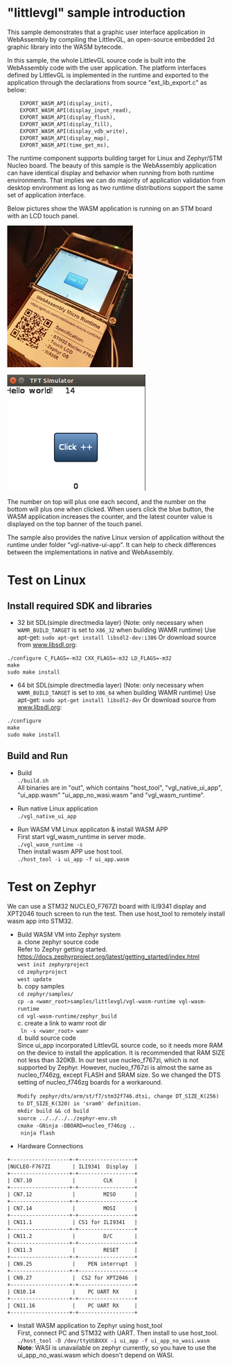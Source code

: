 "littlevgl" sample introduction
==============
This sample demonstrates that a graphic user interface application in WebAssembly by compiling the LittlevGL, an open-source embedded 2d graphic library into the WASM bytecode.

In this sample, the whole LittlevGL source code is built into the WebAssembly code with the user application. The platform interfaces defined by LittlevGL is implemented in the runtime and exported to the application through the declarations from source "ext_lib_export.c" as below:

        EXPORT_WASM_API(display_init),
        EXPORT_WASM_API(display_input_read),
        EXPORT_WASM_API(display_flush),
        EXPORT_WASM_API(display_fill),
        EXPORT_WASM_API(display_vdb_write),
        EXPORT_WASM_API(display_map),
        EXPORT_WASM_API(time_get_ms),

The runtime component supports building target for Linux and Zephyr/STM Nucleo board. The beauty of this sample is the WebAssembly application can have identical display and behavior when running from both runtime environments. That implies we can do majority of application validation from desktop environment as long as two runtime distributions support the same set of application interface.


Below pictures show the WASM application is running on an STM board with an LCD touch panel. 

![WAMR UI SAMPLE](../../doc/pics/vgl_demo2.png "WAMR UI DEMO STM32")

![WAMR UI SAMPLE](../../doc/pics/vgl_demo_linux.png "WAMR UI DEMO LINUX")


The number on top will plus one each second, and the number on the bottom will plus one when clicked. When users click the blue button, the WASM application increases the counter, and the latest counter value is displayed on the top banner of the touch panel. 

The sample also provides the native Linux version of application without the runtime under folder "vgl-native-ui-app". It can help to check differences between the implementations in native and WebAssembly.

Test on Linux
================================

Install required SDK and libraries
--------------
- 32 bit SDL(simple directmedia layer) (Note: only necessary when `WAMR_BUILD_TARGET` is set to `X86_32` when building WAMR runtime)
Use apt-get:
    `sudo apt-get install libsdl2-dev:i386`
Or download source from www.libsdl.org:
```
./configure C_FLAGS=-m32 CXX_FLAGS=-m32 LD_FLAGS=-m32
make
sudo make install
```
- 64 bit SDL(simple directmedia layer) (Note: only necessary when `WAMR_BUILD_TARGET` is set to `X86_64` when building WAMR runtime)
Use apt-get:
    `sudo apt-get install libsdl2-dev`
Or download source from www.libsdl.org:
```
./configure
make
sudo make install
```


Build and Run
--------------

- Build</br>
`./build.sh`</br>
    All binaries are in "out", which contains "host_tool", "vgl_native_ui_app", "ui_app.wasm" "ui_app_no_wasi.wasm "and "vgl_wasm_runtime".
- Run native Linux application</br>
`./vgl_native_ui_app`</br>

- Run WASM VM Linux applicaton & install WASM APP</br>
 First start vgl_wasm_runtime in server mode.</br>
`./vgl_wasm_runtime -s`</br>
 Then install wasm APP use host tool.</br>
`./host_tool -i ui_app -f ui_app.wasm`</br>

Test on Zephyr
================================
We can use a STM32 NUCLEO_F767ZI  board with ILI9341 display and XPT2046 touch screen to run the test. Then use host_tool to remotely install wasm app into STM32.
- Build WASM VM into Zephyr system</br>
 a. clone zephyr source code</br>
Refer to Zephyr getting started.</br>
https://docs.zephyrproject.org/latest/getting_started/index.html</br>
`west init zephyrproject`</br>
`cd zephyrproject`</br>
`west update`</br>
 b. copy samples</br>
    `cd zephyr/samples/`</br>
    `cp -a <wamr_root>samples/littlevgl/vgl-wasm-runtime vgl-wasm-runtime`</br>
    `cd vgl-wasm-runtime/zephyr_build`</br>
 c. create a link to wamr root dir</br>
   ` ln -s <wamr_root> wamr`</br>
 d. build source code</br>
    Since ui_app incorporated LittlevGL source code, so it needs more RAM on the device to install the application.
    It is recommended that RAM SIZE not less than 320KB.
    In our test use nucleo_f767zi, which is not supported by Zephyr.
    However, nucleo_f767zi is almost the same as nucleo_f746zg, except FLASH and SRAM size.
    So we changed the DTS setting of nucleo_f746zg boards for a workaround.</br>

    `Modify zephyr/dts/arm/st/f7/stm32f746.dtsi, change DT_SIZE_K(256) to DT_SIZE_K(320) in 'sram0' definition.`</br>
    `mkdir build && cd build`</br>
    `source ../../../../zephyr-env.sh`</br>
    `cmake -GNinja -DBOARD=nucleo_f746zg ..`</br>
   ` ninja flash`</br>

- Hardware Connections

```
+-------------------+-+------------------+
|NUCLEO-F767ZI       | ILI9341  Display  |
+-------------------+-+------------------+
| CN7.10             |         CLK       |
+-------------------+-+------------------+
| CN7.12             |         MISO      |
+-------------------+-+------------------+
| CN7.14             |         MOSI      |
+-------------------+-+------------------+
| CN11.1             | CS1 for ILI9341   |
+-------------------+-+------------------+
| CN11.2             |         D/C       |
+-------------------+-+------------------+
| CN11.3             |         RESET     |
+-------------------+-+------------------+
| CN9.25             |    PEN interrupt  |
+-------------------+-+------------------+
| CN9.27             |  CS2 for XPT2046  |
+-------------------+-+------------------+
| CN10.14            |    PC UART RX     |
+-------------------+-+------------------+
| CN11.16            |    PC UART RX     |
+-------------------+-+------------------+
```


- Install WASM application to Zephyr using host_tool</br>
First, connect PC and STM32 with UART. Then install to use host_tool.</br>
`./host_tool -D /dev/ttyUSBXXX -i ui_app -f ui_app_no_wasi.wasm`
**Note**: WASI is unavailable on zephyr currently, so you have to use the ui_app_no_wasi.wasm which doesn't depend on WASI.

